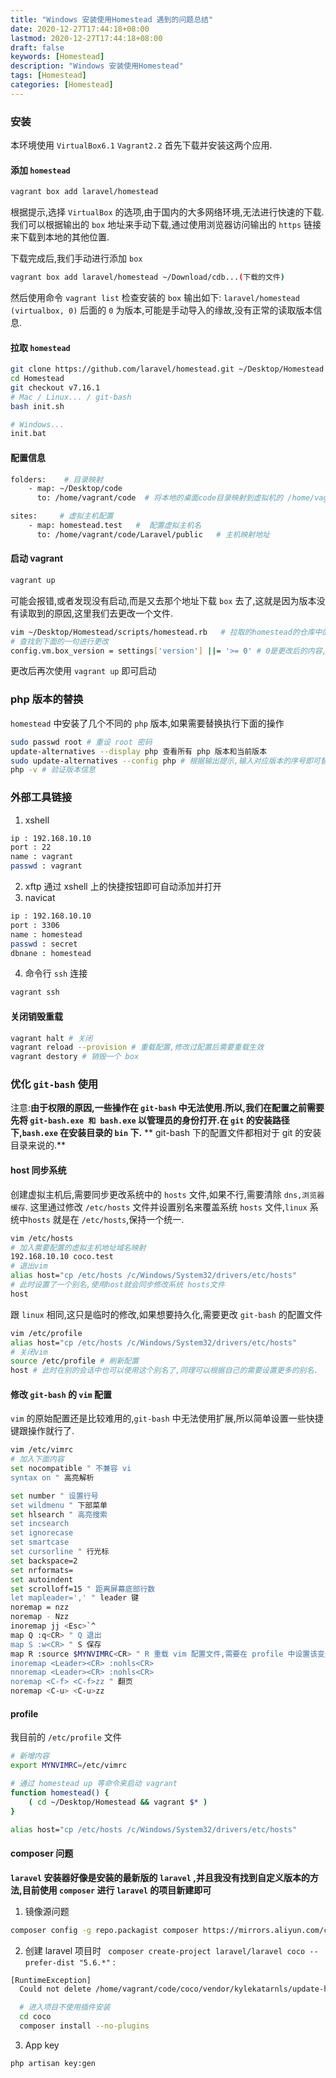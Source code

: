 ```yaml
---
title: "Windows 安装使用Homestead 遇到的问题总结"
date: 2020-12-27T17:44:18+08:00
lastmod: 2020-12-27T17:44:18+08:00
draft: false
keywords: [Homestead]
description: "Windows 安装使用Homestead"
tags: [Homestead]
categories: [Homestead]
---
```


### 安装

本环境使用 `VirtualBox6.1` `Vagrant2.2` 首先下载并安装这两个应用.

#### 添加 `homestead`

```bash
vagrant box add laravel/homestead
```

根据提示,选择 `VirtualBox` 的选项,由于国内的大多网络环境,无法进行快速的下载.我们可以根据输出的 `box` 地址来手动下载,通过使用浏览器访问输出的 `https` 链接来下载到本地的其他位置.

下载完成后,我们手动进行添加 `box`

```bash
vagrant box add laravel/homestead ~/Download/cdb...(下载的文件)
```

然后使用命令 `vagrant list` 检查安装的 `box`
输出如下: `laravel/homestead (virtualbox, 0)` 后面的 `0` 为版本,可能是手动导入的缘故,没有正常的读取版本信息.

#### 拉取 `homestead`

```bash
git clone https://github.com/laravel/homestead.git ~/Desktop/Homestead
cd Homestead
git checkout v7.16.1
# Mac / Linux... / git-bash
bash init.sh

# Windows...
init.bat
```

#### 配置信息

```bash
folders:    # 目录映射
    - map: ~/Desktop/code
      to: /home/vagrant/code  # 将本地的桌面code目录映射到虚拟机的 /home/vagrant/code中

sites:     # 虚拟主机配置
    - map: homestead.test   #  配置虚拟主机名
      to: /home/vagrant/code/Laravel/public   # 主机映射地址
```

#### 启动 vagrant

```bash
vagrant up
```

可能会报错,或者发现没有启动,而是又去那个地址下载 `box` 去了,这就是因为版本没有读取到的原因,这里我们去更改一个文件.

```bash
vim ~/Desktop/Homestead/scripts/homestead.rb   # 拉取的homestead的仓库中的文件
# 查找到下面的一句进行更改
config.vm.box_version = settings['version'] ||= '>= 0' # 0是更改后的内容,因为输出的版本是0.

```

更改后再次使用 `vagrant up` 即可启动

### php 版本的替换

`homestead` 中安装了几个不同的 `php` 版本,如果需要替换执行下面的操作

```bash
sudo passwd root # 重设 root 密码
update-alternatives --display php 查看所有 php 版本和当前版本
sudo update-alternatives --config php # 根据输出提示,输入对应版本的序号即可替换
php -v # 验证版本信息
```

### 外部工具链接

1. xshell

```bash
ip : 192.168.10.10
port : 22
name : vagrant
passwd : vagrant
```

2. xftp 通过 xshell 上的快捷按钮即可自动添加并打开
3. navicat

```bash
ip : 192.168.10.10
port : 3306
name : homestead
passwd : secret
dbnane : homestead
```

4. 命令行 `ssh` 连接

```bash
vagrant ssh
```

#### 关闭销毁重载

```bash
vagrant halt # 关闭
vagrant reload --provision # 重载配置,修改过配置后需要重载生效
vagrant destory # 销毁一个 box
```

### 优化 `git-bash` 使用

注意:**由于权限的原因,一些操作在 `git-bash` 中无法使用.所以,我们在配置之前需要先将 `git-bash.exe 和 bash.exe` 以管理员的身份打开.在 `git` 的安装路径下,`bash.exe` 在安装目录的 `bin` 下.**
** git-bash 下的配置文件都相对于 git 的安装目录来说的.**

#### host 同步系统

创建虚拟主机后,需要同步更改系统中的 `hosts` 文件,如果不行,需要清除 `dns,浏览器缓存`.
这里通过修改 `/etc/hosts` 文件并设置别名来覆盖系统 `hosts` 文件,`linux` 系统中`hosts` 就是在 `/etc/hosts`,保持一个统一.

```bash
vim /etc/hosts
# 加入需要配置的虚拟主机地址域名映射
192.168.10.10 coco.test
# 退出vim
alias host="cp /etc/hosts /c/Windows/System32/drivers/etc/hosts"
# 此时设置了一个别名,使用host就会同步修改系统 hosts文件
host
```

跟 `linux` 相同,这只是临时的修改,如果想要持久化,需要更改 `git-bash` 的配置文件

```bash
vim /etc/profile
alias host="cp /etc/hosts /c/Windows/System32/drivers/etc/hosts"
# 关闭vim
source /etc/profile # 刷新配置
host # 此时在别的会话中也可以使用这个别名了,同理可以根据自己的需要设置更多的别名.
```

#### 修改 `git-bash` 的 `vim` 配置

`vim` 的原始配置还是比较难用的,`git-bash` 中无法使用扩展,所以简单设置一些快捷键跟操作就行了.

```bash
vim /etc/vimrc
# 加入下面内容
set nocompatible " 不兼容 vi
syntax on " 高亮解析

set number " 设置行号
set wildmenu " 下部菜单
set hlsearch " 高亮搜索
set incsearch
set ignorecase
set smartcase
set cursorline " 行光标
set backspace=2
set nrformats=
set autoindent
set scrolloff=15 " 距离屏幕底部行数
let mapleader=',' " leader 键
noremap = nzz
noremap - Nzz
inoremap jj <Esc>`^
map Q :q<CR> " Q 退出
map S :w<CR> " S 保存
map R :source $MYNVIMRC<CR> " R 重载 vim 配置文件,需要在 profile 中设置该变量
inoremap <Leader><CR> :nohls<CR>
nnoremap <Leader><CR> :nohls<CR>
noremap <C-f> <C-f>zz " 翻页
noremap <C-u> <C-u>zz

```

#### profile

我目前的 `/etc/profile` 文件

```bash
# 新增内容
export MYNVIMRC=/etc/vimrc

# 通过 homestead up 等命令来启动 vagrant
function homestead() {
    ( cd ~/Desktop/Homestead && vagrant $* )
}

alias host="cp /etc/hosts /c/Windows/System32/drivers/etc/hosts"

```
#### composer 问题
**`laravel` 安装器好像是安装的最新版的 `laravel` ,并且我没有找到自定义版本的方法,目前使用 `composer` 进行 `laravel` 的项目新建即可**
1. 镜像源问题
```bash
composer config -g repo.packagist composer https://mirrors.aliyun.com/composer/
```
2. 创建 laravel 项目时 ` composer create-project laravel/laravel coco --prefer-dist "5.6.*"` :
```bash
[RuntimeException]                                                                            
  Could not delete /home/vagrant/code/coco/vendor/kylekatarnls/update-helper/src/UpdateHelper:

  # 进入项目不使用插件安装
  cd coco 
  composer install --no-plugins
```
3. App key 
```bash
php artisan key:gen
```

